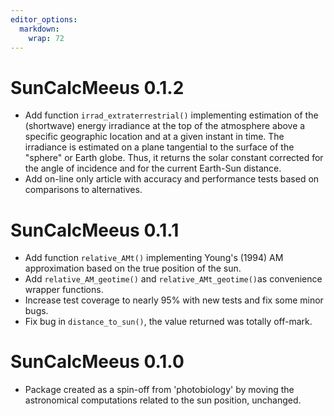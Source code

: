 ```yaml
---
editor_options:
  markdown:
    wrap: 72
---
```


# SunCalcMeeus 0.1.2

- Add function `irrad_extraterrestrial()` implementing estimation of the
(shortwave) energy irradiance at the top of the atmosphere above a specific
geographic location and at a given instant in time. The irradiance is estimated
on a plane tangential to the surface of the "sphere" or Earth globe. Thus, it
returns the solar constant corrected for the angle of incidence and for the
current Earth-Sun distance.
- Add on-line only article with accuracy and performance tests based on
comparisons to alternatives.

# SunCalcMeeus 0.1.1

- Add function `relative_AMt()` implementing Young's (1994) AM approximation 
based on the true position of the sun.
- Add `relative_AM_geotime()` and `relative_AMt_geotime()`as convenience 
wrapper functions.
- Increase test coverage to nearly 95% with new tests and fix some minor bugs.
- Fix bug in `distance_to_sun()`, the value returned was totally off-mark.

# SunCalcMeeus 0.1.0

- Package created as a spin-off from 'photobiology' by moving the astronomical
computations related to the sun position, unchanged.
